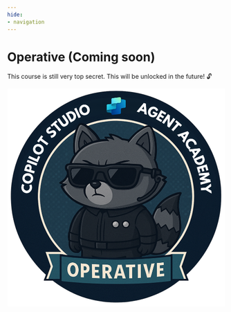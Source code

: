 ```yaml
---
hide:
- navigation
---
```


# Operative (Coming soon)

This course is still very top secret. This will be unlocked in the future! 🔓

![Operative](./images/mcs-agent-academy-operative-badge.png)
